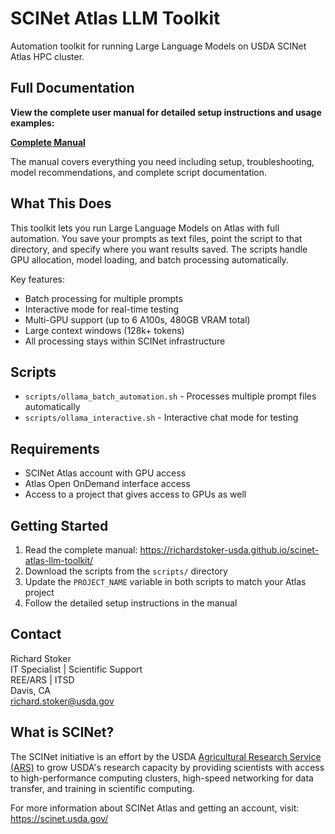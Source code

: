 # SCINet Atlas LLM Toolkit

Automation toolkit for running Large Language Models on USDA SCINet Atlas HPC cluster.

## Full Documentation

**View the complete user manual for detailed setup instructions and usage examples:**

**[Complete Manual](https://richardstoker-usda.github.io/scinet-atlas-llm-toolkit/)**

The manual covers everything you need including setup, troubleshooting, model recommendations, and complete script documentation.

## What This Does

This toolkit lets you run Large Language Models on Atlas with full automation. You save your prompts as text files, point the script to that directory, and specify where you want results saved. The scripts handle GPU allocation, model loading, and batch processing automatically.

Key features:
- Batch processing for multiple prompts
- Interactive mode for real-time testing
- Multi-GPU support (up to 6 A100s, 480GB VRAM total)
- Large context windows (128k+ tokens)
- All processing stays within SCINet infrastructure

## Scripts

- `scripts/ollama_batch_automation.sh` - Processes multiple prompt files automatically
- `scripts/ollama_interactive.sh` - Interactive chat mode for testing

## Requirements

- SCINet Atlas account with GPU access
- Atlas Open OnDemand interface access
- Access to a project that gives access to GPUs as well

## Getting Started

1. Read the complete manual: https://richardstoker-usda.github.io/scinet-atlas-llm-toolkit/
2. Download the scripts from the `scripts/` directory  
3. Update the `PROJECT_NAME` variable in both scripts to match your Atlas project
4. Follow the detailed setup instructions in the manual

## Contact

Richard Stoker  
IT Specialist | Scientific Support  
REE/ARS | ITSD  
Davis, CA  
richard.stoker@usda.gov

## What is SCINet?

The SCINet initiative is an effort by the USDA [Agricultural Research Service (ARS)](https://www.ars.usda.gov/) to grow USDA's research capacity by providing scientists with access to high-performance computing clusters, high-speed networking for data transfer, and training in scientific computing.

For more information about SCINet Atlas and getting an account, visit: https://scinet.usda.gov/
